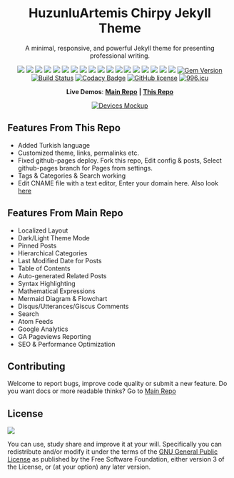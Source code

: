 <div align="center">

# HuzunluArtemis Chirpy Jekyll Theme

A minimal, responsive, and powerful Jekyll theme for presenting professional writing.
  
[![](https://img.shields.io/github/license/HuzunluArtemis/huzunluartemis.github.io?style=flat)](#)
[![](https://img.shields.io/github/issues-raw/huzunluartemis/huzunluartemis.github.io?style=flat)](#)
[![](https://img.shields.io/github/issues-closed-raw/huzunluartemis/huzunluartemis.github.io?style=flat)](#)
[![](https://img.shields.io/github/issues-pr-raw/huzunluartemis/huzunluartemis.github.io?style=flat)](#)
[![](https://img.shields.io/github/issues-pr-closed-raw/huzunluartemis/huzunluartemis.github.io?style=flat)](#)
[![](https://img.shields.io/github/languages/count/huzunluartemis/huzunluartemis.github.io?style=flat)](#)
[![](https://img.shields.io/github/languages/top/huzunluartemis/huzunluartemis.github.io?style=flat)](#)
[![](https://img.shields.io/github/last-commit/huzunluartemis/huzunluartemis.github.io?style=flat)](#)
[![](https://img.shields.io/github/repo-size/huzunluartemis/huzunluartemis.github.io?style=flat)](#)
[![](https://img.shields.io/github/forks/huzunluartemis/huzunluartemis.github.io?style=flat&logo=github)](#)
[![](https://img.shields.io/github/stars/huzunluartemis/huzunluartemis.github.io?style=flat&logo=github)](#)
[![](https://img.shields.io/github/contributors-anon/HuzunluArtemis/huzunluartemis.github.io?style=flat)](#)
[![](https://img.shields.io/github/watchers/huzunluartemis/huzunluartemis.github.io?style=flat)](#)
[![](https://visitor-badge.laobi.icu/badge?page_id=huzunluartemis.huzunluartemis.github.io)](#)
[![](https://img.shields.io/github/followers/huzunluartemis?logo=github&label=github&style=flat)](#)
[![](https://img.shields.io/twitter/follow/huzunluartemis?&label=twitter&color=blue&style=flat&logo=twitter)](https://twitter.com/HuzunluArtemis)
[![](https://img.shields.io/badge/telegram-up-blue?style=for-the-badge&logo=telegram&logoColor=blue&style=flat)](https://t.me/HuzunluArtemis)
[![](https://img.shields.io/badge/website-up-blue?style=flat&logo=devdotto&style=flat)](https://huzunluartemis.github.io/)
[![Gem Version](https://img.shields.io/gem/v/jekyll-theme-chirpy?color=brightgreen)](https://rubygems.org/gems/jekyll-theme-chirpy)
[![Build Status](https://github.com/cotes2020/jekyll-theme-chirpy/workflows/build/badge.svg?branch=master&event=push)](https://github.com/cotes2020/jekyll-theme-chirpy/actions?query=branch%3Amaster+event%3Apush)
[![Codacy Badge](https://app.codacy.com/project/badge/Grade/4e556876a3c54d5e8f2d2857c4f43894)](https://www.codacy.com/gh/cotes2020/jekyll-theme-chirpy/dashboard?utm_source=github.com&amp;utm_medium=referral&amp;utm_content=cotes2020/jekyll-theme-chirpy&amp;utm_campaign=Badge_Grade)
[![GitHub license](https://img.shields.io/github/license/cotes2020/jekyll-theme-chirpy.svg)](https://github.com/cotes2020/jekyll-theme-chirpy/blob/master/LICENSE)
[![996.icu](https://img.shields.io/badge/link-996.icu-%23FF4D5B.svg)](https://996.icu)

**Live Demos**: [**Main Repo**](https://cotes2020.github.io/chirpy-demo) **|** [**This Repo**](https://huzunluartemis.github.io/)

  [![Devices Mockup](https://raw.githubusercontent.com/cotes2020/chirpy-images/main/commons/devices-mockup.png)](https://cotes2020.github.io/chirpy-demo)

</div>

## Features From This Repo

- Added Turkish language
- Customized theme, links, permalinks etc.
- Fixed github-pages deploy. Fork this repo, Edit config & posts, Select github-pages branch for Pages from settings.
- Tags & Categories & Search working
- Edit CNAME file with a text editor, Enter your domain here. Also look [here](https://docs.github.com/en/pages/configuring-a-custom-domain-for-your-github-pages-site/about-custom-domains-and-github-pages)

## Features From Main Repo

- Localized Layout
- Dark/Light Theme Mode
- Pinned Posts
- Hierarchical Categories
- Last Modified Date for Posts
- Table of Contents
- Auto-generated Related Posts
- Syntax Highlighting
- Mathematical Expressions
- Mermaid Diagram & Flowchart
- Disqus/Utterances/Giscus Comments
- Search
- Atom Feeds
- Google Analytics
- GA Pageviews Reporting
- SEO & Performance Optimization

## Contributing

Welcome to report bugs, improve code quality or submit a new feature. Do you want docs or more readable thinks? Go to [Main Repo](https://github.com/cotes2020/jekyll-theme-chirpy)

## License

![](https://www.gnu.org/graphics/gplv3-127x51.png)

You can use, study share and improve it at your will. Specifically you can redistribute and/or modify it under the terms of the [GNU General Public License](https://www.gnu.org/licenses/gpl-3.0.html) as published by the Free Software Foundation, either version 3 of the License, or (at your option) any later version.
